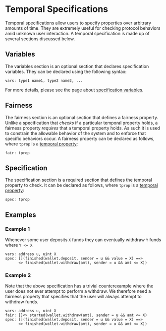 # Temporal Specifications

Temporal specifications allow users to specify properties over arbitrary amounts of time. They are extremely useful for checking protocol behaviors amid unknown user interaction. A temporal specification is made up of several sections discussed below.

## Variables

The variables section is an optional section that declares specification variables. They can be declared using the following syntax:

```solidity
vars: type1 name1, type2 name2, ...
```

For more details, please see the page about [specification variables](vars_and_macros.md).

## Fairness

The fairness section is an optional section that defines a fairness property. Unlike a specification that *checks* if a particular temporal property holds, a fairness property *requires* that a temporal property holds. As such it is used to constrain the allowable behavior of the system and to enforce that specific behaviors occur. A fairness property can be declared as follows, where `tprop` is a [temporal property](temporal_property.md):

```solidity
fair: tprop
```

## Specification

The specification section is a required section that defines the temporal property to check. It can be declared as follows, where `tprop` is a [temporal property](temporal_property.md):

```solidity
spec: tprop
```

## Examples
### Example 1
Whenever some user deposits `X` funds they can eventually withdraw `Y` funds where `Y <= X`
```
vars: address u, uint X
spec: [](finished(wallet.deposit, sender = u && value = X) ==>
      <> finished(wallet.withdraw(amt), sender = u && amt <= X))
```

### Example 2
Note that the above specification has a trivial counterexample where the user does not ever attempt to perform a withdraw. We therefore need a fairness property that specifies that the user will always attempt to withdraw funds.
```
vars: address u, uint X
fair: []<> started(wallet.withdraw(amt), sender = u && amt <= X)
spec: [](finished(wallet.deposit, sender = u && value = X) ==>
      <> finished(wallet.withdraw(amt), sender = u && amt <= X))
```